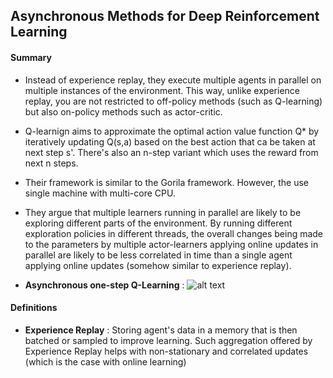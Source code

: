 
## Asynchronous Methods for Deep Reinforcement Learning


#### Summary
* Instead of experience replay, they execute multiple agents in parallel on multiple instances of the environment. This way, unlike experience replay, you are not restricted to off-policy methods (such as Q-learning) but also on-policy methods such as actor-critic.
* Q-learnign aims to approximate the optimal action value function Q* by iteratively updating Q(s,a) based on the best action that ca be taken at next step s'. There's also an n-step variant which uses the reward from next n steps.
* Their framework is similar to the Gorila framework. However, the use single machine with multi-core CPU.
* They argue that multiple learners running in parallel are likely to be exploring different parts of the environment. By running different exploration policies in different threads, the overall changes being made to the parameters by multiple actor-learners applying online updates in parallel are likely to be less correlated in time than a single agent applying online updates (somehow similar to experience replay).

* **Asynchronous one-step Q-Learning** : ![alt text](https://cdn-images-1.medium.com/max/800/1*4HrewiZDWkTlI3d7j8NRAw.png)


#### Definitions
* **Experience Replay** : Storing agent's data in a memory that is then batched or sampled to improve learning. Such aggregation offered by Experience Replay helps with non-stationary and correlated updates (which is the case with online learning)
